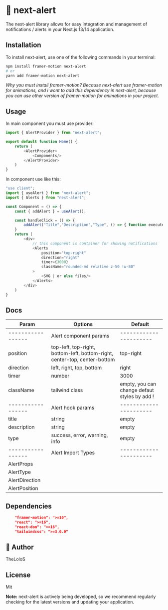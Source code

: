 
# 💌 next-alert 

The next-alert library allows for easy integration and management of notifications / alerts in your Next.js 13/14 application.

## Installation

To install next-alert, use one of the following commands in your terminal:

```bash
npm install framer-motion next-alert
# or
yarn add framer-motion next-alert
```

*Why you must install framer-motion? Because next-alert use framer-motion for animations, and i wont to add this dependency in next-alert, because you can use other version of framer-motion for animations in your project.*

## Usage
In main component you must use provider:

```js
import { AlertProvider } from "next-alert";

export default function Home() {
	return (
        <AlertProvider>
            <Components/>
        </AlertProvider>
    )
}
```
In component use like this:

```js
"use client";
import { useAlert } from "next-alert";
import { Alerts } from "next-alert";

const Component = () => {
	const { addAlert } = useAlert();

    const handleClick = () => {
        addAlert("Title","Description","Type", () => { function execute after alert gone (optional) });
    }
    return (
        <div>
            // this component is container for showing notifications 
            <Alerts
				position="top-right"
				direction="right"
				timer={3000}
				className="rounded-md relative z-50 !w-80"
			>
                <SVG | or else files/>
            </Alerts>
        </div>
    )
}
```


## Docs

| **Param** | **Options** | **Default** |
|------------|------------|------------|
|-----------------| Alert component params |----------------------|
| position |  top-left, top-right, bottom-left, bottom-right, center-top, center-bottom |  top-right |
| direction | left, right, top, bottom| right |
| timer | number | 3000 |
| className | tailwind class | empty, you can change defaut styles by add ! |
|-----------------| Alert hook params |----------------------|
|title|string|empty|
|description|string|empty|
|type|success, error, warning, info|empty|
|-----------------| Alert Import Types |----------------------|
|AlertProps|
|AlertType|
|AlertDirection|
|AlertPosition|


## Dependencies
```json
    "framer-motion": ">=10",
    "react": ">=16",
    "react-dom": ">=16",
    "tailwindcss": ">=3.0.0"
```

## 🥰 Author
TheLoloS


## License
Mit


**Note:** next-alert is actively being developed, so we recommend regularly checking for the latest versions and updating your application.

